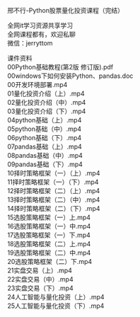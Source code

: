 邢不行-Python股票量化投资课程（完结）

全网it学习资源共享学习<br>全网课程都有，欢迎私聊<br>微信：jerryttom<br>

课件资料<br> 00Python基础教程(第2版 修订版).pdf<br> 00windows下如何安装Python、pandas.doc<br> 00开发环境部署.mp4<br> 01量化投资介绍（上）.mp4<br> 02量化投资介绍（中）.mp4<br> 03量化投资介绍（下）.mp4<br> 04python基础（上）.mp4<br> 05python基础（中）.mp4<br> 06python基础（下）.mp4<br> 07pandas基础（上）.mp4<br> 08pandas基础（中）.mp4<br> 09pandas基础（下）.mp4<br> 10择时策略框架（一）（上）.mp4<br> 11择时策略框架（一）（下）.mp4<br> 12择时策略框架（二）（上）.mp4<br> 13择时策略框架（二）（中）.mp4<br> 14择时策略框架（二）（下）.mp4<br> 15选股策略框架（一）上.mp4<br> 16选股策略框架（一）中.mp4<br> 17选股策略框架（一）下.mp4<br> 18选股策略框架（二）上.mp4<br> 19选股策略框架（二）中.mp4<br> 20选股策略框架（二）下.mp4<br> 21实盘交易（上）.mp4<br> 22实盘交易（中）.mp4<br> 23实盘交易（下）.mp4<br> 24人工智能与量化投资（上）.mp4<br> 25人工智能与量化投资（下）.mp4